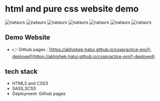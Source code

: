 # html and pure css website demo

![nataurs](images/nato1.PNG)
![nataurs](images/nato2.PNG)
![nataurs](images/nato3.PNG)
![nataurs](images/nato4.PNG)
![nataurs](images/nato5.PNG)
![nataurs](images/nato6.PNG)
![nataurs](images/nato7.PNG)

## Demo Website

- 👉 Github pages : [https://abhishek-hatui.github.io/csspractice-proj1-deployed](https://abhishek-hatui.github.io/csspractice-proj1-deployed)

## tech stack

- HTML5 and CSS3
- SASS,SCSS
- Deployment: Github pages
